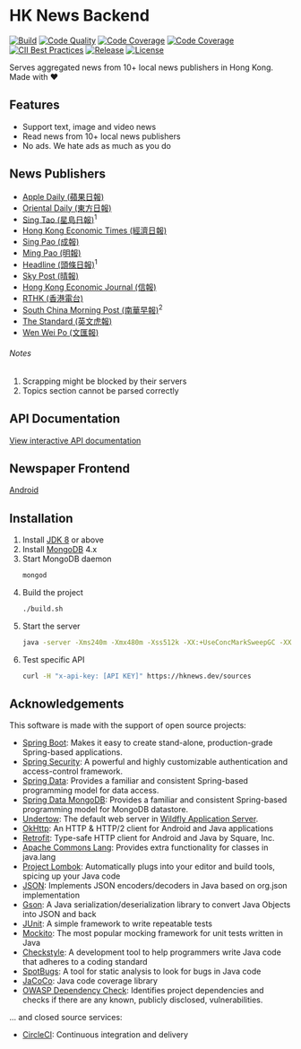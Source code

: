 # HK News Backend

[![Build](https://img.shields.io/circleci/project/github/ayltai/hknews-backend/master.svg?style=flat)](https://circleci.com/gh/ayltai/hknews-backend)
[![Code Quality](https://img.shields.io/codacy/grade/84c3fa5d54124374be0d0c8cb8876ef7.svg?style=flat)](https://app.codacy.com/project/ayltai/hknews-backend/dashboard)
[![Code Coverage](https://img.shields.io/codacy/coverage/84c3fa5d54124374be0d0c8cb8876ef7.svg?style=flat)](https://app.codacy.com/project/ayltai/hknews-backend/dashboard)
[![Code Coverage](https://img.shields.io/codecov/c/github/ayltai/hknews-backend.svg?style=flat)](https://codecov.io/gh/ayltai/hknews-backend)
[![CII Best Practices](https://bestpractices.coreinfrastructure.org/projects/2686/badge)](https://bestpractices.coreinfrastructure.org/projects/2686)
[![Release](https://img.shields.io/github/release/ayltai/hknews-backend.svg?style=flat)](https://github.com/ayltai/hknews-backend/releases)
[![License](https://img.shields.io/github/license/ayltai/hknews-backend.svg?style=flat)](https://github.com/ayltai/hknews-backend/blob/master/LICENSE)

Serves aggregated news from 10+ local news publishers in Hong Kong. Made with ❤

## Features
* Support text, image and video news
* Read news from 10+ local news publishers
* No ads. We hate ads as much as you do

## News Publishers
* [Apple Daily (蘋果日報)](http://hk.apple.nextmedia.com)
* [Oriental Daily (東方日報)](http://orientaldaily.on.cc)
* [Sing Tao (星島日報)](http://std.stheadline.com)<sup>1</sup>
* [Hong Kong Economic Times (經濟日報)](http://www.hket.com)
* [Sing Pao (成報)](https://www.singpao.com.hk)
* [Ming Pao (明報)](http://www.mingpao.com)
* [Headline (頭條日報)](http://hd.stheadline.com)<sup>1</sup>
* [Sky Post (晴報)](http://skypost.ulifestyle.com.hk)
* [Hong Kong Economic Journal (信報)](http://www.hkej.com)
* [RTHK (香港電台)](http://news.rthk.hk)
* [South China Morning Post (南華早報)](http://www.scmp.com/frontpage/hk)<sup>2</sup>
* [The Standard (英文虎報)](http://www.thestandard.com.hk)
* [Wen Wei Po (文匯報)](http://news.wenweipo.com)

###### Notes
1. Scrapping might be blocked by their servers
2. Topics section cannot be parsed correctly

## API Documentation
[View interactive API documentation](https://app.swaggerhub.com/apis-docs/ayltai/hknews-backend/1.0.0)

## Newspaper Frontend
[Android](https://github.com/ayltai/newspaper-android)

## Installation
1. Install [JDK 8](https://openjdk.java.net/install) or above
2. Install [MongoDB](https://docs.mongodb.com/manual/installation) 4.x
3. Start MongoDB daemon
   ```bash
   mongod
   ```
4. Build the project
   ```bash
   ./build.sh
   ```
5. Start the server
   ```bash
   java -server -Xms240m -Xmx480m -Xss512k -XX:+UseConcMarkSweepGC -XX:+CMSParallelRemarkEnabled -XX:+ScavengeBeforeFullGC -XX:+CMSScavengeBeforeRemark -Dfile.encoding=UTF-8 -classpath ./build/libs/ com.github.ayltai.hknews.MainApplication
   ```
6. Test specific API
   ```bash
   curl -H "x-api-key: [API KEY]" https://hknews.dev/sources
   ```

## Acknowledgements
This software is made with the support of open source projects:
* [Spring Boot](https://spring.io/projects/spring-boot): Makes it easy to create stand-alone, production-grade Spring-based applications.
* [Spring Security](https://spring.io/projects/spring-security): A powerful and highly customizable authentication and access-control framework.
* [Spring Data](https://spring.io/projects/spring-data): Provides a familiar and consistent Spring-based programming model for data access.
* [Spring Data MongoDB](https://spring.io/projects/spring-data-mongodb): Provides a familiar and consistent Spring-based programming model for MongoDB datastore.
* [Undertow](http://undertow.io): The default web server in [Wildfly Application Server](https://github.com/wildfly/wildfly).
* [OkHttp](http://square.github.io/okhttp): An HTTP & HTTP/2 client for Android and Java applications
* [Retrofit](https://github.com/square/retrofit): Type-safe HTTP client for Android and Java by Square, Inc.
* [Apache Commons Lang](https://commons.apache.org/proper/commons-lang): Provides extra functionality for classes in java.lang
* [Project Lombok](https://projectlombok.org): Automatically plugs into your editor and build tools, spicing up your Java code
* [JSON](https://json.org): Implements JSON encoders/decoders in Java based on org.json implementation
* [Gson](https://github.com/google/gson): A Java serialization/deserialization library to convert Java Objects into JSON and back
* [JUnit](https://junit.org/junit4): A simple framework to write repeatable tests
* [Mockito](https://site.mockito.org): The most popular mocking framework for unit tests written in Java
* [Checkstyle](http://checkstyle.sourceforge.net): A development tool to help programmers write Java code that adheres to a coding standard
* [SpotBugs](https://spotbugs.github.io): A tool for static analysis to look for bugs in Java code
* [JaCoCo](https://www.jacoco.org/jacoco): Java code coverage library
* [OWASP Dependency Check](https://www.owasp.org/index.php/OWASP_Dependency_Check): Identifies project dependencies and checks if there are any known, publicly disclosed, vulnerabilities.

... and closed source services:
* [CircleCI](https://circleci.com): Continuous integration and delivery
